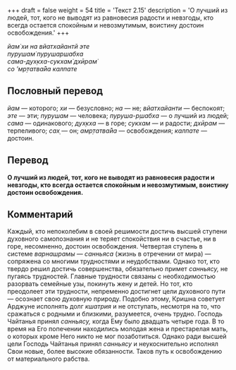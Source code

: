 +++
draft = false
weight = 54
title = 'Текст 2.15'
description = 'О лучший из людей, тот, кого не выводят из равновесия радости и невзгоды, кто всегда остается спокойным и невозмутимым, воистину достоин освобождения.'
+++

_йам̇ хи на вйатхайантй эте  
пурушам̇ пурушаршабха  
сама-дух̣кха-сукхам̇ дхӣрам̇  
со ’мр̣татва̄йа калпате_

## Пословный перевод

_йам_ — которого; _хи_ — безусловно; _на_ — не; _вйатхайанти_ — беспокоят; _эте_ — эти; _пурушам_ — человека; _пуруша_\-_р̣шабха_ — о лучший из людей; _сама_ — одинакового; _дух̣кха_ — в горе; _сукхам_ — и радости; _дхӣрам_ — терпеливого; _сах̣_ — он; _амр̣татва̄йа_ — освобождения; _калпате_ — достоин.

## Перевод

**О лучший из людей, тот, кого не выводят из равновесия радости и невзгоды, кто всегда остается спокойным и невозмутимым, воистину достоин освобождения.**

## Комментарий

Каждый, кто непоколебим в своей решимости достичь высшей ступени духовного самопознания и не теряет спокойствия ни в счастье, ни в горе, несомненно, достоин освобождения. Четвертая ступень в системе _варнашрамы_ — _санньяса_ (жизнь в отречении от мира) — сопряжена со многими трудностями и неудобствами. Однако тот, кто твердо решил достичь совершенства, обязательно примет _санньясу,_ не пугаясь трудностей. Главные трудности связаны с необходимостью разорвать семейные узы, покинуть жену и детей. Но тот, кто преодолеет эти трудности, непременно достигнет цели духовного пути — осознает свою духовную природу. Подобно этому, Кришна советует Арджуне исполнять долг _кшатрия_ и не отступать, несмотря на то, что сражаться с родными и близкими, разумеется, очень трудно. Господь Чайтанья принял _санньясу,_ когда Ему было двадцать четыре года. В то время на Его попечении находились молодая жена и престарелая мать, о которых кроме Него никто не мог позаботиться. Однако ради высшей цели Господь Чайтанья принял _санньясу_ и неукоснительно исполнял Свои новые, более высокие обязанности. Таков путь к освобождению от материального рабства.
